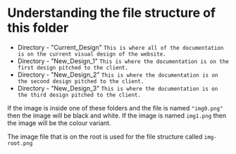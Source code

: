 # Understanding the file structure of this folder

- Directory - "Current_Design" ```This is where all of the documentation is on the current visual design of the website.```
- Directory - "New_Design_1" ```This is where the documentation is on the first design pitched to the client.```
- Directory - "New_Design_2" ```This is where the documentation is on the second design pitched to the client.```
- Directory - "New_Design_3" ```This is where the documentation is on the third design pitched to the client.```


If the image is inside one of these folders and the file is named ```"img0.png"``` then the image will be black and white. If the image is named ```img1.png``` then the image will be the colour variant.


The image file that is on the root is used for the file structure called ```img-root.png```

